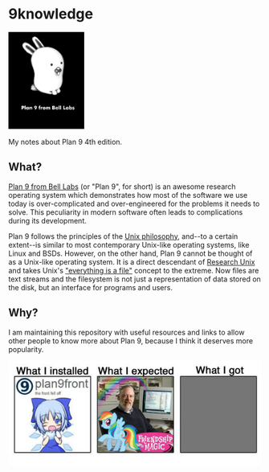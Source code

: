 # 9knowledge

<img src="img/plan9bunnyblack.jpg" width="30%"/>

My notes about Plan 9 4th edition.

## What?

[Plan 9 from Bell Labs](https://p9f.org/about.html) (or "Plan 9", for short) is an awesome research operating system which demonstrates how most of the software we use today is over-complicated and over-engineered for the problems it needs to solve. This peculiarity in modern software often leads to complications during its development.

Plan 9 follows the principles of the [Unix philosophy](https://en.wikipedia.org/wiki/Unix_philosophy), and--to a certain extent--is similar to most contemporary Unix-like operating systems, like Linux and BSDs. However, on the other hand, Plan 9 cannot be thought of as a Unix-like operating system. It is a direct descendant of [Research Unix](https://en.wikipedia.org/wiki/Research_Unix) and takes Unix's ["everything is a file"](https://en.wikipedia.org/wiki/Everything_is_a_file) concept to the extreme. Now files are text streams and the filesystem is not just a representation of data stored on the disk, but an interface for programs and users.

## Why?

I am maintaining this repository with useful resources and links to allow other people to know more about Plan 9, because I think it deserves more popularity.

![](img/what.jpg)
